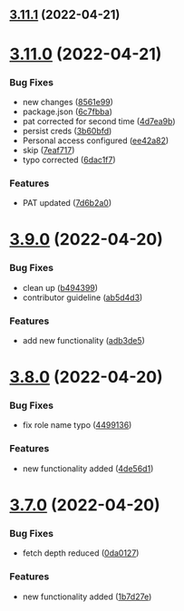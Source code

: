 ## [3.11.1](https://github.com/drey0143143/test-change-log/compare/v3.11.0...v3.11.1) (2022-04-21)



# [3.11.0](https://github.com/drey0143143/test-change-log/compare/v3.9.0...v3.11.0) (2022-04-21)


### Bug Fixes

* new changes ([8561e99](https://github.com/drey0143143/test-change-log/commit/8561e99fef75b0527ad60bd62279061d7f4847d4))
* package.json ([6c7fbba](https://github.com/drey0143143/test-change-log/commit/6c7fbba5d960577842400e198b9c8c0570085ee8))
* pat corrected for second time ([4d7ea9b](https://github.com/drey0143143/test-change-log/commit/4d7ea9b7dfedc8e1511344c5fb7f4d27ce724668))
* persist creds ([3b60bfd](https://github.com/drey0143143/test-change-log/commit/3b60bfd33f3d6a21a5887f42d4a2cd39e7c0f419))
* Personal access configured ([ee42a82](https://github.com/drey0143143/test-change-log/commit/ee42a82757403acfcca15012b4e25b11a6d9fe29))
* skip ([7eaf717](https://github.com/drey0143143/test-change-log/commit/7eaf7172a54cb6b2a412c0a3a3dcba25d8d79464))
* typo corrected ([6dac1f7](https://github.com/drey0143143/test-change-log/commit/6dac1f77b719e6f99da94e26c605bc550c3bb167))


### Features

* PAT updated ([7d6b2a0](https://github.com/drey0143143/test-change-log/commit/7d6b2a0bf9fbd2a1317b1fb312b4c5231f14b59b))



# [3.9.0](https://github.com/drey0143143/test-change-log/compare/v3.8.0...v3.9.0) (2022-04-20)


### Bug Fixes

* clean up ([b494399](https://github.com/drey0143143/test-change-log/commit/b494399cbdd56c6b036ac874c0ef04dd4842f120))
* contributor guideline ([ab5d4d3](https://github.com/drey0143143/test-change-log/commit/ab5d4d3634a8b0d92d2d72269472fad6aede32fa))


### Features

* add new functionality ([adb3de5](https://github.com/drey0143143/test-change-log/commit/adb3de57c90d7a1fdea7010a4ee1afcb91c2f2ba))



# [3.8.0](https://github.com/drey0143143/test-change-log/compare/v3.7.0...v3.8.0) (2022-04-20)


### Bug Fixes

* fix role name typo ([4499136](https://github.com/drey0143143/test-change-log/commit/449913649307333aad518342e71601525f3f77c1))


### Features

* new functionality added ([4de56d1](https://github.com/drey0143143/test-change-log/commit/4de56d1d757107f8e8fcfe5164d43af7b69be7a7))



# [3.7.0](https://github.com/drey0143143/test-change-log/compare/v3.6.1...v3.7.0) (2022-04-20)


### Bug Fixes

* fetch depth reduced ([0da0127](https://github.com/drey0143143/test-change-log/commit/0da0127f4cbe645d547ef76f1e9ad01ba159c4e6))


### Features

* new functionality added ([1b7d27e](https://github.com/drey0143143/test-change-log/commit/1b7d27e828459803d6cbf5b21416374d98eabe10))




